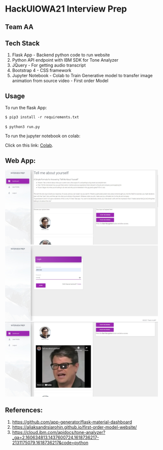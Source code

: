 # HackUIOWA21 Interview Prep

## Team AA

## Tech Stack

1. Flask App - Backend python code to run website
2. Python API endpoint with IBM SDK for Tone Analyzer
3. JQuery - For getting audio transcript
4. Bootstrap 4 - CSS framework
5. Jupyter Notebook - Colab to Train Generative model to transfer image animation from source video - First order Model

## Usage

To run the flask App:

```
$ pip3 install -r requirements.txt

$ python3 run.py
```

To run the jupyter notebook on colab:

Click on this link: [Colab](https://colab.research.google.com/drive/1udf5XcrEzg5BYIgkQyFpF6SCB6NoFrpQ?usp=sharing).

## Web App:

![alt text](https://github.com/abhilashpandurangan/HackUIOWA21/blob/main/web%20app%20images/a.jpeg?raw=true)
![alt text](https://github.com/abhilashpandurangan/HackUIOWA21/blob/main/web%20app%20images/b.jpeg?raw=true)
![alt text](https://github.com/abhilashpandurangan/HackUIOWA21/blob/main/web%20app%20images/c.jpeg?raw=true)

## References:

1. https://github.com/app-generator/flask-material-dashboard
2. https://aliaksandrsiarohin.github.io/first-order-model-website/
3. https://cloud.ibm.com/apidocs/tone-analyzer?_ga=2.160634813.1437600724.1618736217-2131175079.1618736217&code=python
